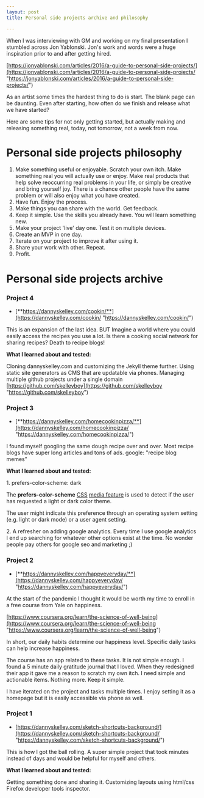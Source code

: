 ```yaml
---
layout: post
title: Personal side projects archive and philosophy

---
```

When I was interviewing with GM and working on my final presentation I stumbled across Jon Yablonski. Jon's work and words were a huge inspiration prior to and after getting hired.

[https://jonyablonski.com/articles/2016/a-guide-to-personal-side-projects/](https://jonyablonski.com/articles/2016/a-guide-to-personal-side-projects/ "https://jonyablonski.com/articles/2016/a-guide-to-personal-side-projects/")

As an artist some times the hardest thing to do is start. The blank page can be daunting. Even after starting, how often do we finish and release what we have started?

Here are some tips for not only getting started, but actually making and releasing something real, today, not tomorrow, not a week from now.

# Personal side projects philosophy

1. Make something useful or enjoyable. Scratch your own itch. Make something real you will actually use or enjoy. Make real products that help solve reoccurring real problems in your life, or simply be creative and bring yourself joy. There is a chance other people have the same problem or will also enjoy what you have created.
2. Have fun. Enjoy the process.
3. Make things you can share with the world. Get feedback.
4. Keep it simple. Use the skills you already have. You will learn something new.
5. Make your project 'live' day one. Test it on multiple devices.
6. Create an MVP in one day.
7. Iterate on your project to improve it after using it.
8. Share your work with other. Repeat.
9. Profit.

# Personal side projects archive

### **Project 4**

* [**https://dannyskelley.com/cookin/**](https://dannyskelley.com/cookin/ "https://dannyskelley.com/cookin/")

This is an expansion of the last idea. BUT Imagine a world where you could easily access the recipes you use a lot. Is there a cooking social network for sharing recipes? Death to recipe blogs!

**What I learned about and tested:**

Cloning dannyskelley.com and customizing the Jekyll theme further. Using static site generators as CMS that are updatable via phones. Managing multiple github projects under a single domain [https://github.com/skelleyboy](https://github.com/skelleyboy "https://github.com/skelleyboy")

### **Project 3**

* [**https://dannyskelley.com/homecookinpizza/**](https://dannyskelley.com/homecookinpizza/ "https://dannyskelley.com/homecookinpizza/")

I found myself googling the same dough recipe over and over. Most recipe blogs have super long articles and tons of ads. google: "recipe blog memes"

**What I learned about and tested:**

1\. prefers-color-scheme: dark

The **prefers-color-scheme** [CSS](https://developer.mozilla.org/en-US/docs/Web/CSS) [media feature](https://developer.mozilla.org/en-US/docs/Web/CSS/Media_Queries/Using_media_queries#media_features) is used to detect if the user has requested a light or dark color theme.

The user might indicate this preference through an operating system setting (e.g. light or dark mode) or a user agent setting.

2\. A refresher on adding google analytics. Every time I use google analytics I end up searching for whatever other options exist at the time. No wonder people pay others for google seo and marketing ;)

### **Project 2**

* [**https://dannyskelley.com/happyeveryday/**](https://dannyskelley.com/happyeveryday/ "https://dannyskelley.com/happyeveryday/")

At the start of the pandemic I thought it would be worth my time to enroll in a free course from Yale on happiness.

[https://www.coursera.org/learn/the-science-of-well-being](https://www.coursera.org/learn/the-science-of-well-being "https://www.coursera.org/learn/the-science-of-well-being")

In short, our daily habits determine our happiness level. Specific daily tasks can help increase happiness.

The course has an app related to these tasks. It is not simple enough. I found a 5 minute daily gratitude journal that I loved. When they redesigned their app it gave me a reason to scratch my own itch. I need simple and actionable items. Nothing more. Keep it simple.

I have iterated on the project and tasks multiple times. I enjoy setting it as a homepage but it is easily accessible via phone as well.

### Project 1

* [https://dannyskelley.com/sketch-shortcuts-background/](https://dannyskelley.com/sketch-shortcuts-background/ "https://dannyskelley.com/sketch-shortcuts-background/")

This is how I got the ball rolling. A super simple project that took minutes instead of days and would be helpful for myself and others.

**What I learned about and tested:**

Getting something done and sharing it. Customizing layouts using html/css Firefox developer tools inspector.